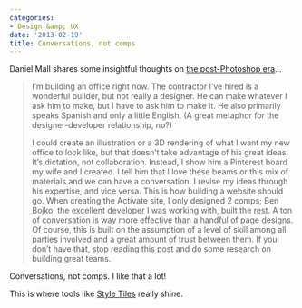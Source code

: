 ```yaml
---
categories:
- Design &amp; UX
date: '2013-02-19'
title: Conversations, not comps
---
```


Daniel Mall shares some insightful thoughts on <a href="http://danielmall.com/articles/the-post-psd-era/">the post-Photoshop era</a>...

<blockquote>I’m building an office right now. The contractor I’ve hired is a wonderful builder, but not really a designer. He can make whatever I ask him to make, but I have to ask him to make it. He also primarily speaks Spanish and only a little English. (A great metaphor for the designer-developer relationship, no?)

I could create an illustration or a 3D rendering of what I want my new office to look like, but that doesn’t take advantage of his great ideas. It’s dictation, not collaboration. Instead, I show him a Pinterest board my wife and I created. I tell him that I love these beams or this mix of materials and we can have a conversation. I revise my ideas through his expertise, and vice versa. This is how building a website should go. When creating the Activate site, I only designed 2 comps; Ben Bojko, the excellent developer I was working with, built the rest. A ton of conversation is way more effective than a handful of page designs. Of course, this is built on the assumption of a level of skill among all parties involved and a great amount of trust between them. If you don’t have that, stop reading this post and do some research on building great teams.</blockquote>

Conversations, not comps. I like that a lot!

This is where tools like <a href="http://styletil.es/">Style Tiles</a> really shine.